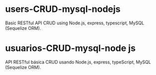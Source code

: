 # users-CRUD-mysql-nodejs
Basic RESTful API CRUD using Node.js, express, typescript, MySQL (Sequelize ORM).

# usuarios-CRUD-mysql-node js
API RESTful básica CRUD usando Node.js, express, typeScript, MySQL (Sequelize ORM).
